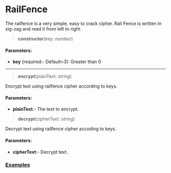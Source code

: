 # RailFence
The railfence is a very simple, easy to crack cipher. Rail Fence is written in zig-zag and read it from left to right.
> __constructor__(key: _number_)
#### Parameters:
- __key__ (required:- Default=3): Greater than 0
***
> __encrypt__(plainText: _string_)

Encrypt text using railfence cipher according to keys.
#### Parameters:
 - __plainText__:- The text to encrypt.

> __decrypt__(cipherText: _string_)

Decrypt text using railfence cipher accoding to keys.
#### Parameters:
 - __cipherText__:- Decrypt text.


### [Examples](https://github.com/Badvillain01/Text-Cryptography/blob/master/examples/railFence.js)